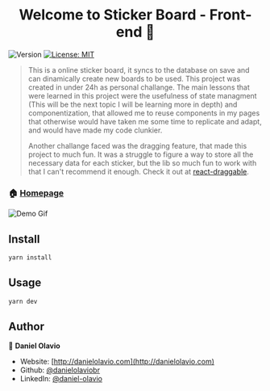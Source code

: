 <h1 align="center">Welcome to Sticker Board - Front-end 👋</h1>
<p>
  <img alt="Version" src="https://img.shields.io/badge/version-1.0.0-blue.svg?cacheSeconds=2592000" />
  <a href="#" target="_blank">
    <img alt="License: MIT" src="https://img.shields.io/badge/License-MIT-yellow.svg" />
  </a>
</p>

> This is a online sticker board, it syncs to the database on save and can dinamically create new boards to be used. This project was created in under 24h as personal challange. The main lessons that were learned in this project were the usefulness of state managment (This will be the next topic I will be learning more in depth) and componentization, that allowed me to reuse components in my pages that otherwise would have taken me some time to replicate and adapt, and would have made my code clunkier.
>
> Another challange faced was the dragging feature, that made this project to much fun. It was a struggle to figure a way to store all the necessary data for each sticker, but the lib so much fun to work with that I can't recommend it enough. Check it out at [react-draggable](https://www.npmjs.com/package/react-draggable#draggable-usage).

### 🏠 [Homepage](https://sticker-board.vercel.app)


<img alt="Demo Gif" src="https://i.imgur.com/FTKPa5Y.gif" />

## Install

```sh
yarn install
```

## Usage

```sh
yarn dev
```

## Author

👤 **Daniel Olavio**

- Website: [http://danielolavio.com](http://danielolavio.com)
- Github: [@danielolaviobr](https://github.com/danielolaviobr)
- LinkedIn: [@daniel-olavio](https://linkedin.com/in/daniel-olavio)
